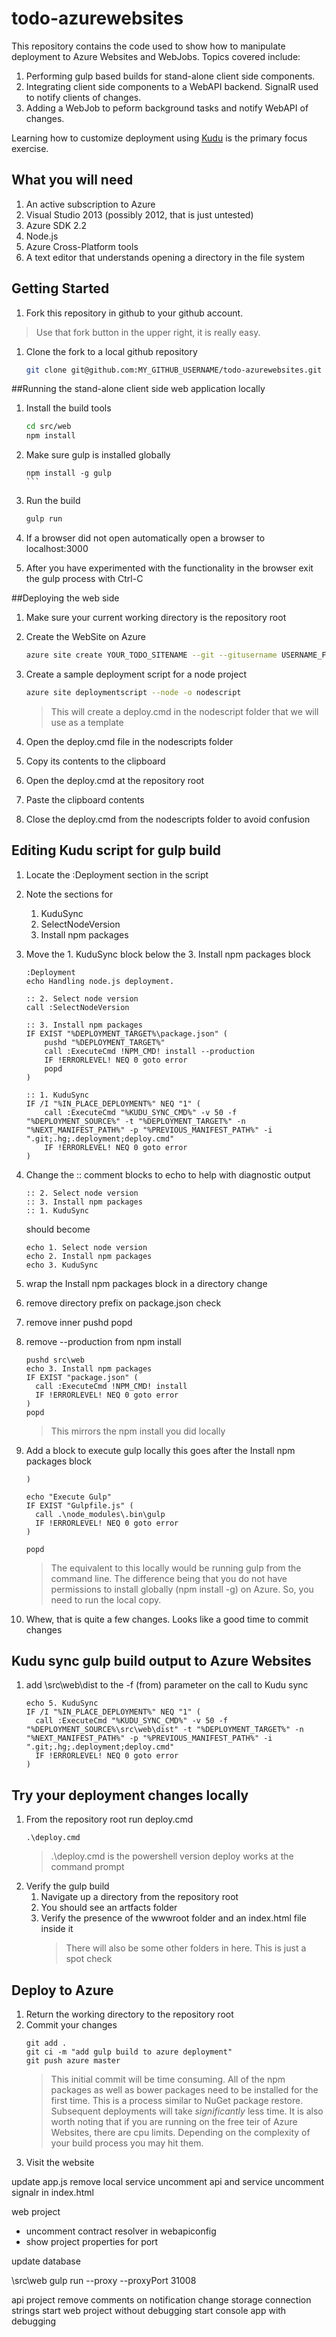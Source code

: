 # todo-azurewebsites

This repository contains the code used to show how to manipulate deployment to Azure Websites and WebJobs. Topics covered include:

1. Performing gulp based builds for stand-alone client side components.
1. Integrating client side components to a WebAPI backend. SignalR used to notify clients of changes.
1. Adding a WebJob to peform background tasks and notify WebAPI of changes. 

Learning how to customize deployment using [Kudu](https://github.com/projectkudu/kudu) is the primary focus exercise. 

## What you will need
1. An active subscription to Azure
1. Visual Studio 2013 (possibly 2012, that is just untested)
1. Azure SDK 2.2
1. Node.js
1. Azure Cross-Platform tools
1. A text editor that understands opening a directory in the file system

## Getting Started
1. Fork this repository in github to your github account.
> Use that fork button in the upper right, it is really easy.

1. Clone the fork to a local github repository
    ```bash
    git clone git@github.com:MY_GITHUB_USERNAME/todo-azurewebsites.git
    ```

##Running the stand-alone client side web application locally

1. Install the build tools  

    ```bash
    cd src/web
    npm install
    ```

1. Make sure gulp is installed globally
    ````
    npm install -g gulp
    ```

1. Run the build  
    ```bash
    gulp run
    ```

1. If a browser did not open automatically open a browser to localhost:3000
1. After you have experimented with the functionality in the browser exit the gulp process with Ctrl-C

##Deploying the web side
1. Make sure your current working directory is the repository root
1. Create the WebSite on Azure

    ```bash
    azure site create YOUR_TODO_SITENAME --git --gitusername USERNAME_FOR_AZURE_DEPLOYMENT
    ```

1. Create a sample deployment script for a node project

    ```bash
    azure site deploymentscript --node -o nodescript
    ```

    > This will create a deploy.cmd in the nodescript folder that we will use as a template

1. Open the deploy.cmd file in the nodescripts folder
2. Copy its contents to the clipboard
3. Open the deploy.cmd at the repository root
4. Paste the clipboard contents
5. Close the deploy.cmd from the nodescripts folder to avoid confusion


## Editing Kudu script for gulp build
1. Locate the :Deployment section in the script
2. Note the sections for
    1. KuduSync
    2. SelectNodeVersion
    3. Install npm packages
1. Move the 1. KuduSync block below the 3. Install npm packages block
    ```dos
    :Deployment
    echo Handling node.js deployment.
    
    :: 2. Select node version
    call :SelectNodeVersion
    
    :: 3. Install npm packages
    IF EXIST "%DEPLOYMENT_TARGET%\package.json" (
        pushd "%DEPLOYMENT_TARGET%"
        call :ExecuteCmd !NPM_CMD! install --production
        IF !ERRORLEVEL! NEQ 0 goto error
        popd
    )
    
    :: 1. KuduSync
    IF /I "%IN_PLACE_DEPLOYMENT%" NEQ "1" (
        call :ExecuteCmd "%KUDU_SYNC_CMD%" -v 50 -f "%DEPLOYMENT_SOURCE%" -t "%DEPLOYMENT_TARGET%" -n "%NEXT_MANIFEST_PATH%" -p "%PREVIOUS_MANIFEST_PATH%" -i ".git;.hg;.deployment;deploy.cmd"
        IF !ERRORLEVEL! NEQ 0 goto error
    )
    ```
1. Change the :: comment blocks to echo to help with diagnostic output
    
    ```dos
    :: 2. Select node version
    :: 3. Install npm packages
    :: 1. KuduSync
    ```
    
    should become
    
    ```dos 
    echo 1. Select node version
    echo 2. Install npm packages
    echo 3. KuduSync
    ```
1. wrap the Install npm packages block in a directory change
1. remove directory prefix on package.json check
1. remove inner pushd popd
1. remove --production from npm install

    ```dos
    pushd src\web
    echo 3. Install npm packages
    IF EXIST "package.json" (
      call :ExecuteCmd !NPM_CMD! install
      IF !ERRORLEVEL! NEQ 0 goto error
    )
    popd
    ```
    
    > This mirrors the npm install you did locally
1. Add a block to execute gulp locally this goes after the Install npm packages block
    ```dos
    )

    echo "Execute Gulp"
    IF EXIST "Gulpfile.js" (
      call .\node_modules\.bin\gulp
      IF !ERRORLEVEL! NEQ 0 goto error
    )
    
    popd
    ```

    > The equivalent to this locally would be running gulp from the command line. The difference being that you do not have permissions to install globally (npm install -g) on Azure. So, you need to run the local copy.

1. Whew, that is quite a few changes. Looks like a good time to commit changes

## Kudu sync gulp build output to Azure Websites
1. add \src\web\dist to the -f (from) parameter on the call to Kudu sync
    ```
    echo 5. KuduSync
    IF /I "%IN_PLACE_DEPLOYMENT%" NEQ "1" (
      call :ExecuteCmd "%KUDU_SYNC_CMD%" -v 50 -f "%DEPLOYMENT_SOURCE%\src\web\dist" -t "%DEPLOYMENT_TARGET%" -n "%NEXT_MANIFEST_PATH%" -p "%PREVIOUS_MANIFEST_PATH%" -i ".git;.hg;.deployment;deploy.cmd"
      IF !ERRORLEVEL! NEQ 0 goto error
    )
    ```

## Try your deployment changes locally
1. From the repository root run deploy.cmd
    ```dos
    .\deploy.cmd
    ```
    > .\deploy.cmd is the powershell version deploy works at the command prompt
1. Verify the gulp build
    1. Navigate up a directory from the repository root
    2. You should see an artfacts folder
    3. Verify the presence of the wwwroot folder and an index.html file inside it
        > There will also be some other folders in here. This is just a spot check

## Deploy to Azure
1. Return the working directory to the repository root
2. Commit your changes
    ```dos
    git add .
    git ci -m "add gulp build to azure deployment"
    git push azure master
    ```
    > This initial commit will be time consuming. All of the npm packages as well as bower packages need to be installed for the first time. This is a process similar to NuGet package restore. Subsequent deployments will take _significantly_ less time. It is also worth noting that if you are running on the free teir of Azure Websites, there are cpu limits. Depending on the complexity of your build process you may hit them.
1. Visit the website


update app.js remove local service
uncomment api and service
uncomment signalr in index.html

web project
- uncomment contract resolver in webapiconfig
- show project properties for port

update database

\src\web gulp run --proxy --proxyPort 31008



api project
remove comments on notification
change storage connection strings
start web project without debugging
start console app with debugging



